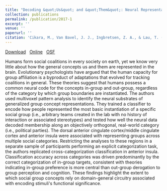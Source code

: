 ```yaml
---
title: "Decoding &quot;Us&quot; and &quot;Them&quot;: Neural Representations of Generalized Group Concepts"
collection: publications
permalink: /publication/2017-1
excerpt: ''
venue: ''
paperurl: ''
citation: 'Cikara, M., Van Bavel, J. J., Ingbretsen, Z. A., & Lau, T. (2017). Decoding &quot;Us&quot; and &quot;Them&quot;: Neural Representations of Generalized Group Concepts. <i>Journal of Experimental Psychology: General, 146</i>(5). 621-631.'
---
```

[Download](http://tlau1860.github.io/files/CikaraVanBavelIngbretsenLau.pdf)
  [Online](http://psycnet.apa.org/doiLanding?doi=10.1037%2Fxge0000287)
  [OSF](https://osf.io/g9rth/)

Humans form social coalitions in every society on earth, yet we know very little about how the general concepts us and them are represented in the brain. Evolutionary psychologists have argued that the human capacity for group affiliation is a byproduct of adaptations that evolved for tracking coalitions in general. These theories suggest that humans possess a common neural code for the concepts in-group and out-group, regardless of the category by which group boundaries are instantiated. The authors used multivoxel pattern analysis to identify the neural substrates of generalized group concept representations. They trained a classifier to encode how people represented the most basic instantiation of a specific social group (i.e., arbitrary teams created in the lab with no history of interaction or associated stereotypes) and tested how well the neural data decoded membership along an objectively orthogonal, real-world category (i.e., political parties). The dorsal anterior cingulate cortex/middle cingulate cortex and anterior insula were associated with representing groups across multiple social categories. Restricting the analyses to these regions in a separate sample of participants performing an explicit categorization task, the authors replicated cross-categorization classification in anterior insula. Classification accuracy across categories was driven predominantly by the correct categorization of in-group targets, consistent with theories indicating in-group preference is more central than out-group derogation to group perception and cognition. These findings highlight the extent to which social group concepts rely on domain-general circuitry associated with encoding stimuli's functional significance.